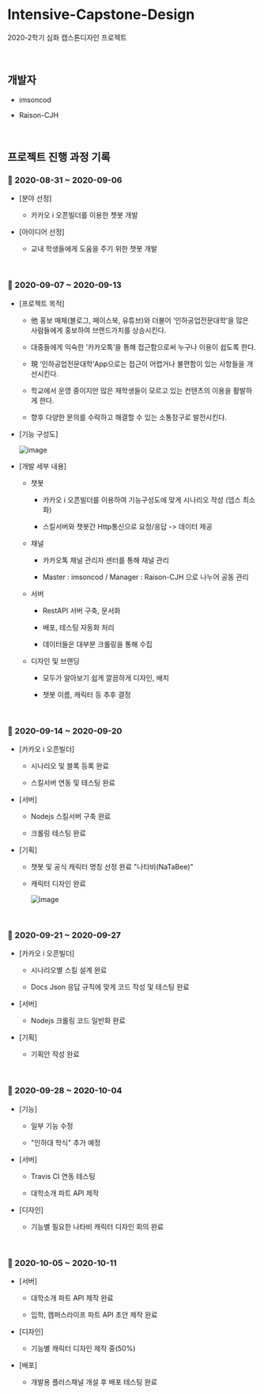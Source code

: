 # Intensive-Capstone-Design

  2020-2학기 심화 캡스톤디자인 프로젝트

<br>

## 개발자

* imsoncod

* Raison-CJH

<br>

## 프로젝트 진행 과정 기록

### 📅 2020-08-31 ~ 2020-09-06

* [분야 선정]

  * 카카오 i 오픈빌더를 이용한 챗봇 개발

* [아이디어 선정]

  * 교내 학생들에게 도움을 주기 위한 챗봇 개발

<br>

### 📅 2020-09-07 ~ 2020-09-13

* [프로젝트 목적]

  * 他 홍보 매체(블로그, 페이스북, 유튜브)와 더불어 ‘인하공업전문대학’을 많은 사람들에게 홍보하여 브랜드가치를 상승시킨다.
  
  * 대중들에게 익숙한 ‘카카오톡’을 통해 접근함으로써 누구나 이용이 쉽도록 한다.
  
  * 現 ‘인하공업전문대학’App으로는 접근이 어렵거나 불편함이 있는 사항들을 개선시킨다.
  
  * 학교에서 운영 중이지만 많은 재학생들이 모르고 있는 컨텐츠의 이용을 활발하게 한다.
  
  * 향후 다양한 문의를 수락하고 해결할 수 있는 소통창구로 발전시킨다. 

* [기능 구성도]

  ![image](https://user-images.githubusercontent.com/48934537/93453223-5f321000-f914-11ea-8ce0-7533ace58ad9.png)
  
* [개발 세부 내용]

  * 챗봇
  
    * 카카오 i 오픈빌더를 이용하여 기능구성도에 맞게 시나리오 작성 (뎁스 최소화)
    
    * 스킬서버와 챗봇간 Http통신으로 요청/응답 -> 데이터 제공
    
  * 채널
  
    * 카카오톡 채널 관리자 센터를 통해 채널 관리
    
    * Master : imsoncod / Manager : Raison-CJH 으로 나누어 공동 관리
    
  * 서버
  
    * RestAPI 서버 구축, 문서화
    
    * 배포, 테스팅 자동화 처리
    
    * 데이터들은 대부분 크롤링을 통해 수집
    
  * 디자인 및 브랜딩
  
    * 모두가 알아보기 쉽게 깔끔하게 디자인, 배치
    
    * 챗봇 이름, 캐릭터 등 추후 결정

<br>

### 📅 2020-09-14 ~ 2020-09-20

* [카카오 i 오픈빌더]

  * 시나리오 및 블록 등록 완료
  
  * 스킬서버 연동 및 테스팅 완료

* [서버]

  * Nodejs 스킬서버 구축 완료

  * 크롤링 테스팅 완료
  
* [기획]

  * 챗봇 및 공식 캐릭터 명칭 선정 완료 "나타비(NaTaBee)"
  
  * 캐릭터 디자인 완료
  
    ![image](https://user-images.githubusercontent.com/48934537/93735137-e46c3c00-fc16-11ea-8951-c82151404324.png)

<br>

### 📅 2020-09-21 ~ 2020-09-27

* [카카오 i 오픈빌더]

  * 시나리오별 스킬 설계 완료
  
  * Docs Json 응답 규칙에 맞게 코드 작성 및 테스팅 완료
  
* [서버]

  * Nodejs 크롤링 코드 일반화 완료
  
* [기획]
  
  * 기획안 작성 완료

<br>

### 📅 2020-09-28 ~ 2020-10-04

* [기능]

  * 일부 기능 수정
  
  * "인하대 학식" 추가 예정
  
* [서버]

  * Travis CI 연동 테스팅
  
  * 대학소개 파트 API 제작
  
* [디자인]

  * 기능별 필요한 나타비 캐릭터 디자인 회의 완료

<br>

### 📅 2020-10-05 ~ 2020-10-11

* [서버]

  * 대학소개 파트 API 제작 완료
  
  * 입학, 캠퍼스라이프 파트 API 초안 제작 완료
  
* [디자인]

  * 기능별 캐릭터 디자인 제작 중(50%)
  
* [배포]

  * 개발용 플러스채널 개설 후 배포 테스팅 완료
